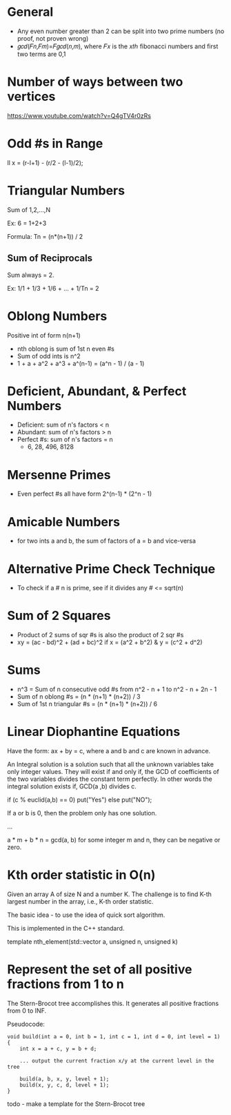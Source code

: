 # General

- Any even number greater than 2 can be split into two prime numbers (no proof, not proven wrong)
- 𝑔𝑐𝑑(𝐹𝑛,𝐹𝑚)=𝐹𝑔𝑐𝑑(𝑛,𝑚), where 𝐹𝑥 is the 𝑥𝑡ℎ fibonacci numbers and first two terms are  0,1

# Number of ways between two vertices

https://www.youtube.com/watch?v=Q4gTV4r0zRs

# Odd #s in Range

ll x = (r-l+1) - (r/2 - (l-1)/2);

# Triangular Numbers

Sum of 1,2,...,N

Ex: 6 = 1+2+3

Formula: Tn = (n*(n+1)) / 2

## Sum of Reciprocals

Sum always = 2.

Ex: 1/1 + 1/3 + 1/6 + ... + 1/Tn = 2

# Oblong Numbers

Positive int of form n(n+1)

* nth oblong is sum of 1st n even #s
* Sum of odd ints is n^2
* 1 + a + a^2 + a^3 + a^(n-1) = (a^n - 1) / (a - 1)

# Deficient, Abundant, & Perfect Numbers

* Deficient: sum of n's factors < n
* Abundant: sum of n's factors > n
* Perfect #s: sum of n's factors = n
  * 6, 28, 496, 8128

# Mersenne Primes

* Even perfect #s all have form 2^(n-1) * (2^n - 1)

# Amicable Numbers

* for two ints a and b, the sum of factors of a = b and vice-versa

# Alternative Prime Check Technique

* To check if a # n is prime, see if it divides any # <= sqrt(n)

# Sum of 2 Squares

* Product of 2 sums of sqr #s is also the product of 2 sqr #s
* xy = (ac - bd)^2 + (ad + bc)^2 if x = (a^2 + b^2) & y = (c^2 + d^2)

# Sums

* n^3 = Sum of n consecutive odd #s from n^2 - n + 1 to n^2 - n + 2n - 1
* Sum of n oblong #s = (n * (n+1) * (n+2)) / 3
* Sum of 1st n triangular #s = (n * (n+1) * (n+2)) / 6

# Linear Diophantine Equations

Have the form: ax + by = c, where a and b and c are known in advance.

An Integral solution is a solution such that all the unknown variables take only integer values. They will exist if and only if, the GCD of coefficients of the two variables divides the constant term perfectly. In other words the integral solution exists if, GCD(a ,b) divides c.

if (c % euclid(a,b) == 0) put("Yes") else put("NO");

If a or b is 0, then the problem only has one solution.

...

a * m + b * n = gcd(a, b) for some integer m and n, they can be negative or zero.

# Kth order statistic in O(n)

Given an array A of size N and a number K. The challenge is to find K-th largest number in the array, i.e., K-th order statistic.

The basic idea - to use the idea of quick sort algorithm.

This is implemented in the C++ standard.

template <class T> nth_element(std::vector<T> a, unsigned n, unsigned k)

# Represent the set of all positive fractions from 1 to n

The Stern-Brocot tree accomplishes this. It generates all positive fractions from 0 to INF.

Pseudocode:

```
void build(int a = 0, int b = 1, int c = 1, int d = 0, int level = 1) {
    int x = a + c, y = b + d;

    ... output the current fraction x/y at the current level in the tree

    build(a, b, x, y, level + 1);
    build(x, y, c, d, level + 1);
}
```

todo - make a template for the Stern-Brocot tree